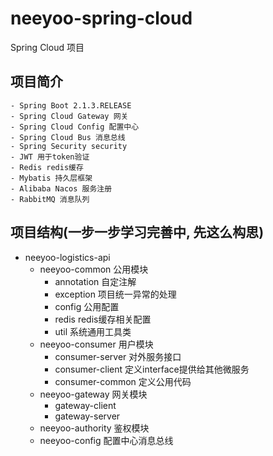 # neeyoo-spring-cloud
Spring Cloud 项目

## 项目简介
	- Spring Boot 2.1.3.RELEASE
	- Spring Cloud Gateway 网关
	- Spring Cloud Config 配置中心
	- Spring Cloud Bus 消息总线
	- Spring Security security
	- JWT 用于token验证
	- Redis redis缓存
	- Mybatis 持久层框架
	- Alibaba Nacos 服务注册
	- RabbitMQ 消息队列

## 项目结构(一步一步学习完善中, 先这么构思)
- neeyoo-logistics-api
    - neeyoo-common 公用模块
        - annotation 自定注解
        - exception 项目统一异常的处理
        - config 公用配置
        - redis redis缓存相关配置
        - util 系统通用工具类
    - neeyoo-consumer 用户模块
    	- consumer-server 对外服务接口
    	- consumer-client 定义interface提供给其他微服务
    	- consumer-common 定义公用代码
    - neeyoo-gateway 网关模块
    	- gateway-client 
    	- gateway-server
    - neeyoo-authority 鉴权模块
    - neeyoo-config 配置中心消息总线 

